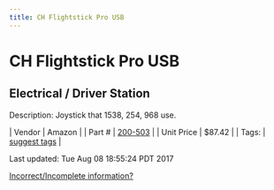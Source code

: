 ```yaml
---
title: CH Flightstick Pro USB
---
```


# CH Flightstick Pro USB
## Electrical / Driver Station
Description: 	Joystick that 1538, 254, 968 use. 

| Vendor | Amazon | 
| Part # | [200-503](http://www.amazon.com/CH-Products-Flightstick-4-Button-Hatswitch/dp/B00006B84V) | 
| Unit Price | $87.42 | 
| Tags: | [suggest tags](https://docs.google.com/forms/d/e/1FAIpQLSeWyY8v3RgOty-MyWmh9U0iivNYN_molChYyS-0U-o-kOAv_g/viewform) | 

Last updated: Tue Aug 08 18:55:24 PDT 2017

 [Incorrect/Incomplete information?](https://docs.google.com/forms/d/e/1FAIpQLSeWyY8v3RgOty-MyWmh9U0iivNYN_molChYyS-0U-o-kOAv_g/viewform)